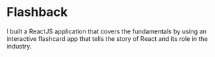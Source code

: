 # Flashback
I built a ReactJS application that covers the fundamentals by using an interactive flashcard app that tells the story of React and its role in the industry. 



<img src='Flashback.gif' style="display:none">

